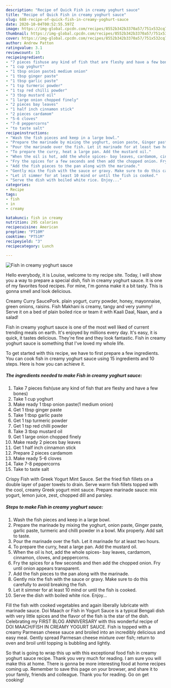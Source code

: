 ```yaml
---
description: "Recipe of Quick Fish in creamy yoghurt sauce"
title: "Recipe of Quick Fish in creamy yoghurt sauce"
slug: 688-recipe-of-quick-fish-in-creamy-yoghurt-sauce
date: 2020-10-04T00:52:55.597Z
image: https://img-global.cpcdn.com/recipes/8552b342b3370a57/751x532cq70/fish-in-creamy-yoghurt-sauce-recipe-main-photo.jpg
thumbnail: https://img-global.cpcdn.com/recipes/8552b342b3370a57/751x532cq70/fish-in-creamy-yoghurt-sauce-recipe-main-photo.jpg
cover: https://img-global.cpcdn.com/recipes/8552b342b3370a57/751x532cq70/fish-in-creamy-yoghurt-sauce-recipe-main-photo.jpg
author: Andrew Patton
ratingvalue: 3.1
reviewcount: 15
recipeingredient:
- "7 pieces fishuse any kind of fish that are fleshy and have a few bones"
- "1 cup yoghurt"
- "1 tbsp onion paste1 medium onion"
- "1 tbsp ginger paste"
- "1 tbsp garlic paste"
- "1 tsp turmeric powder"
- "1 tsp red chilli powder"
- "3 tbsp mustard oil"
- "1 large onion chopped finely"
- "2 pieces bay leaves"
- "1 half inch cinnamon stick"
- "2 pieces cardamom"
- "5-6 cloves"
- "7-8 peppercorns"
- "to taste salt"
recipeinstructions:
- "Wash the fish pieces and keep in a large bowl."
- "Prepare the marinade by mixing the yoghurt, onion paste, Ginger paste, garlic paste, turmeric and chilli powder in a bowl. Mix properly. Add salt to taste."
- "Pour the marinade over the fish. Let it marinade for at least two hours."
- "To prepare the curry, heat a large pan. Add the mustard oil."
- "When the oil is hot, add the whole spices- bay leaves, cardamom, cinnamon, cloves, and peppercorns."
- "Fry the spices for a few seconds and then add the chopped onion. Fry until onion appears transparent."
- "Add the fish pieces to the pan along with the marinade."
- "Gently mix the fish with the sauce or gravy. Make sure to do this carefully to avoid breaking the fish."
- "Let it simmer for at least 10 mind or until the fish is cooked."
- "Serve the dish with boiled white rice. Enjoy..."
categories:
- Recipe
tags:
- fish
- in
- creamy

katakunci: fish in creamy 
nutrition: 295 calories
recipecuisine: American
preptime: "PT10M"
cooktime: "PT51M"
recipeyield: "3"
recipecategory: Lunch

---
```



![Fish in creamy yoghurt sauce](https://img-global.cpcdn.com/recipes/8552b342b3370a57/751x532cq70/fish-in-creamy-yoghurt-sauce-recipe-main-photo.jpg)

Hello everybody, it is Louise, welcome to my recipe site. Today, I will show you a way to prepare a special dish, fish in creamy yoghurt sauce. It is one of my favorites food recipes. For mine, I'm gonna make it a bit tasty. This is gonna smell and look delicious.

Creamy Curry SaucePork. plain yogurt, curry powder, honey, mayonnaise, green onions, raisins. Fish Makhani is creamy, tangy and very yummy! Serve it on a bed of plain boiled rice or team it with Kaali Daal, Naan, and a salad!

Fish in creamy yoghurt sauce is one of the most well liked of current trending meals on earth. It's enjoyed by millions every day. It's easy, it is quick, it tastes delicious. They're fine and they look fantastic. Fish in creamy yoghurt sauce is something that I've loved my whole life.


To get started with this recipe, we have to first prepare a few ingredients. You can cook fish in creamy yoghurt sauce using 15 ingredients and 10 steps. Here is how you can achieve it.

<!--inarticleads1-->

##### The ingredients needed to make Fish in creamy yoghurt sauce:

1. Take 7 pieces fish(use any kind of fish that are fleshy and have a few bones)
1. Take 1 cup yoghurt
1. Make ready 1 tbsp onion paste(1 medium onion)
1. Get 1 tbsp ginger paste
1. Take 1 tbsp garlic paste
1. Get 1 tsp turmeric powder
1. Get 1 tsp red chilli powder
1. Take 3 tbsp mustard oil
1. Get 1 large onion chopped finely
1. Make ready 2 pieces bay leaves
1. Get 1 half inch cinnamon stick
1. Prepare 2 pieces cardamom
1. Make ready 5-6 cloves
1. Take 7-8 peppercorns
1. Take to taste salt


Crispy Fish with Greek Yogurt Mint Sauce. Set the fried fish fillets on a double layer of paper towels to drain. Serve warm fish fillets topped with the cool, creamy Greek yogurt mint sauce. Prepare marinade sauce: mix yogurt, lemon juice, zest, chopped dill and parsley. 

<!--inarticleads2-->

##### Steps to make Fish in creamy yoghurt sauce:

1. Wash the fish pieces and keep in a large bowl.
1. Prepare the marinade by mixing the yoghurt, onion paste, Ginger paste, garlic paste, turmeric and chilli powder in a bowl. Mix properly. Add salt to taste.
1. Pour the marinade over the fish. Let it marinade for at least two hours.
1. To prepare the curry, heat a large pan. Add the mustard oil.
1. When the oil is hot, add the whole spices- bay leaves, cardamom, cinnamon, cloves, and peppercorns.
1. Fry the spices for a few seconds and then add the chopped onion. Fry until onion appears transparent.
1. Add the fish pieces to the pan along with the marinade.
1. Gently mix the fish with the sauce or gravy. Make sure to do this carefully to avoid breaking the fish.
1. Let it simmer for at least 10 mind or until the fish is cooked.
1. Serve the dish with boiled white rice. Enjoy...


Fill the fish with cooked vegetables and again liberally lubricate with marinade sauce. Doi Maach or Fish in Yogurt Sauce is a typical Bengali dish with very little spices and the flavor of the fish is the star of the dish. Celebrating my FIRST BLOG ANNIVERSARY with this wonderful recipe of DOI MAACH/FISH IN CREAMY YOGURT SAUCE. Fish is topped with a creamy Parmesan cheese sauce and broiled into an incredibly delicious and easy meal. Gently spread Parmesan cheese mixture over fish; return to oven and broil until topping is bubbling and lightly. 

So that is going to wrap this up with this exceptional food fish in creamy yoghurt sauce recipe. Thank you very much for reading. I am sure you will make this at home. There is gonna be more interesting food at home recipes coming up. Remember to save this page on your browser, and share it to your family, friends and colleague. Thank you for reading. Go on get cooking!
